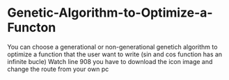 # Genetic-Algorithm-to-Optimize-a-Functon
You can choose a generational or non-generational genetich algorithm to optimize a function that the user want to write (sin and cos function has an infinite bucle)
Watch line 908 you have to download the icon image and change the route from your own pc
